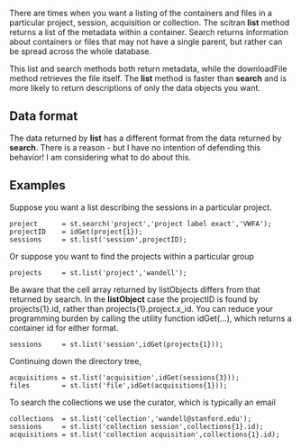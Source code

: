 There are times when you want a listing of the containers and files in a particular project, session, acquisition or collection. The scitran **list** method returns a list of the metadata within a container. Search returns information about containers or files that may not have a single parent, but rather can be spread across the whole database.

This list and search methods both return metadata, while the downloadFile method retrieves the file itself.  The **list** method is faster than **search** and is more likely to return descriptions of only the data objects you want.

## Data format

The data returned by **list** has a different format from the data returned by **search**.  There is a reason - but I have no intention of defending this behavior!  I am considering what to do about this.

## Examples

Suppose you want a list describing the sessions in a particular project.
```
project      = st.search('project','project label exact','VWFA');
projectID    = idGet(project{1});
sessions     = st.list('session',projectID);
```
Or suppose you want to find the projects within a particular group

    projects     = st.list('project','wandell');

Be aware that the cell array returned by listObjects differs from that returned by search.  In the **listObject** case the projectID is found by projects{1}.id, rather than projects{1}.project.x_id.  You can reduce your programming burden by calling the utility function idGet(...), which returns a container id for either format.

    sessions     = st.list('session',idGet(projects{1}));

Continuing down the directory tree, 

    acquisitions = st.list('acquisition',idGet(sessions{3})); 
    files        = st.list('file',idGet(acquisitions{1})); 

To search the collections we use the curator, which is typically an email

    collections  = st.list('collection','wandell@stanford.edu');
    sessions     = st.list('collection session',collections{1}.id);
    acquisitions = st.list('collection acquisition',collections{1}.id); 



